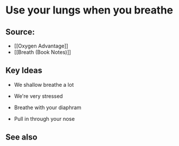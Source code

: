 # Use your lungs when you breathe

## Source:
- [[Oxygen Advantage]]
- [[Breath (Book Notes)]]

## Key Ideas
- We shallow breathe a lot
- We're very stressed

- Breathe with your diaphram
- Pull in through your nose

## See also